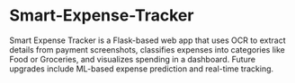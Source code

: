 # Smart-Expense-Tracker
Smart Expense Tracker is a Flask-based web app that uses OCR to extract details from payment screenshots, classifies expenses into categories like Food or Groceries, and visualizes spending in a dashboard. Future upgrades include ML-based expense prediction and real-time tracking.
